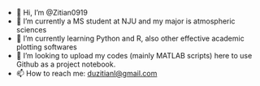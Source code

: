 - 👋 Hi, I’m @Zitian0919
- 👀 I’m currently a MS student at NJU and my major is atmospheric sciences
- 🌱 I’m currently learning Python and R, also other effective academic plotting softwares
- 💞️ I’m looking to upload my codes (mainly MATLAB scripts) here to use Github as a project notebook.
- 📫 How to reach me: duzitianl@gmail.com

<!---
Zitian0919/Zitian0919 is a ✨ special ✨ repository because its `README.md` (this file) appears on your GitHub profile.
You can click the Preview link to take a look at your changes.
--->
